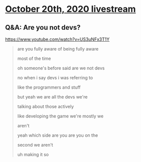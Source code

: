 # [October 20th, 2020 livestream](../2020-10-20.md)
## Q&A: Are you not devs?
https://www.youtube.com/watch?v=US3uNFx3T1Y
> are you fully aware of being fully aware
> 
> most of the time
> 
> oh someone's before said are we not devs
> 
> no when i say devs i was referring to
> 
> like the programmers and stuff
> 
> but yeah we are all the devs we're
> 
> talking about those actively
> 
> like developing the game we're mostly we
> 
> aren't
> 
> yeah which side are you are you on the
> 
> second we aren't
> 
> uh making it so
> 
